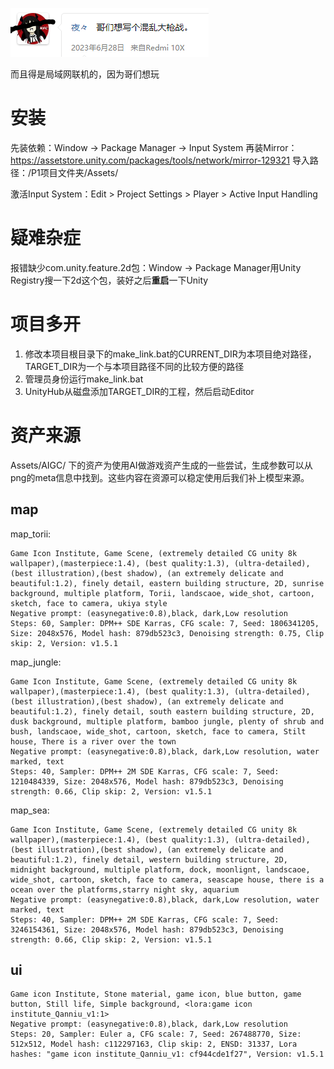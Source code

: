 ![intro](intro.png)

而且得是局域网联机的，因为哥们想玩

# 安装

先装依赖：Window -> Package Manager -> Input System
再装Mirror：https://assetstore.unity.com/packages/tools/network/mirror-129321 导入路径：/P1项目文件夹/Assets/

激活Input System：Edit > Project Settings > Player > Active Input Handling

# 疑难杂症

报错缺少com.unity.feature.2d包：Window -> Package Manager用Unity Registry搜一下2d这个包，装好之后**重启**一下Unity

# 项目多开

1. 修改本项目根目录下的make_link.bat的CURRENT_DIR为本项目绝对路径，TARGET_DIR为一个与本项目路径不同的比较方便的路径
2. 管理员身份运行make_link.bat
3. UnityHub从磁盘添加TARGET_DIR的工程，然后启动Editor

# 资产来源

Assets/AIGC/ 下的资产为使用AI做游戏资产生成的一些尝试，生成参数可以从png的meta信息中找到。这些内容在资源可以稳定使用后我们补上模型来源。

## map
map_torii:
```
Game Icon Institute, Game Scene, (extremely detailed CG unity 8k wallpaper),(masterpiece:1.4), (best quality:1.3), (ultra-detailed), (best illustration),(best shadow), (an extremely delicate and beautiful:1.2), finely detail, eastern building structure, 2D, sunrise background, multiple platform, Torii, landscaoe, wide_shot, cartoon, sketch, face to camera, ukiya style
Negative prompt: (easynegative:0.8),black, dark,Low resolution
Steps: 60, Sampler: DPM++ SDE Karras, CFG scale: 7, Seed: 1806341205, Size: 2048x576, Model hash: 879db523c3, Denoising strength: 0.75, Clip skip: 2, Version: v1.5.1
```

map_jungle:
```
Game Icon Institute, Game Scene, (extremely detailed CG unity 8k wallpaper),(masterpiece:1.4), (best quality:1.3), (ultra-detailed), (best illustration),(best shadow), (an extremely delicate and beautiful:1.2), finely detail, south eastern building structure, 2D, dusk background, multiple platform, bamboo jungle, plenty of shrub and bush, landscaoe, wide_shot, cartoon, sketch, face to camera, Stilt house, There is a river over the town
Negative prompt: (easynegative:0.8),black, dark,Low resolution, water marked, text
Steps: 40, Sampler: DPM++ 2M SDE Karras, CFG scale: 7, Seed: 1210484339, Size: 2048x576, Model hash: 879db523c3, Denoising strength: 0.66, Clip skip: 2, Version: v1.5.1
```

map_sea:
```
Game Icon Institute, Game Scene, (extremely detailed CG unity 8k wallpaper),(masterpiece:1.4), (best quality:1.3), (ultra-detailed), (best illustration),(best shadow), (an extremely delicate and beautiful:1.2), finely detail, western building structure, 2D, midnight background, multiple platform, dock, moonlignt, landscaoe, wide_shot, cartoon, sketch, face to camera, seascape house, there is a ocean over the platforms,starry night sky, aquarium
Negative prompt: (easynegative:0.8),black, dark,Low resolution, water marked, text
Steps: 40, Sampler: DPM++ 2M SDE Karras, CFG scale: 7, Seed: 3246154361, Size: 2048x576, Model hash: 879db523c3, Denoising strength: 0.66, Clip skip: 2, Version: v1.5.1
```

## ui

```
Game icon Institute, Stone material, game icon, blue button, game button, Still life, Simple background, <lora:game icon institute_Qanniu_v1:1>
Negative prompt: (easynegative:0.8),black, dark,Low resolution
Steps: 20, Sampler: Euler a, CFG scale: 7, Seed: 267488770, Size: 512x512, Model hash: c112297163, Clip skip: 2, ENSD: 31337, Lora hashes: "game icon institute_Qanniu_v1: cf944cde1f27", Version: v1.5.1
```